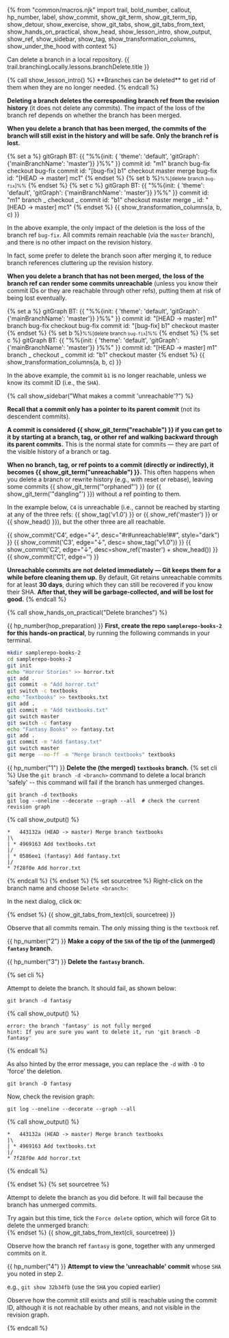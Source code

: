 {% from "common/macros.njk" import trail, bold_number, callout, hp_number, label, show_commit, show_git_term, show_git_term_tip, show_detour, show_exercise, show_git_tabs, show_git_tabs_from_text, show_hands_on_practical, show_head, show_lesson_intro, show_output, show_ref, show_sidebar, show_tag, show_transformation_columns, show_under_the_hood with context %}

<span id="prereqs"></span>
<span id="outcomes">Can delete a branch in a local repository.</span>
<span id="title">{{ trail.branchingLocally.lessons.branchDelete.title }}</span>

<div id="body">
{% call show_lesson_intro() %}
**Branches can be deleted** to get rid of them when they are no longer needed.
{% endcall %}

**Deleting a branch deletes the corresponding branch ref from the revision history** (it does not delete any commits). The impact of the loss of the branch ref depends on whether the branch has been merged.

****When you delete a branch that has been merged,**** **the commits of the branch will still exist in the history and will be safe. Only the branch ref is lost.**

{% set a %}<!-- ------ start: transformation columns --------------->
<mermaid>
gitGraph BT:
    {{ "%%{init: { 'theme': 'default', 'gitGraph': {'mainBranchName': 'master'}} }%%" }}
    commit id: "m1"
    branch bug-fix
    checkout bug-fix
    commit id: "[bug-fix] b1"
    checkout master
    merge bug-fix id: "[HEAD → master] mc1"
</mermaid>
{% endset %}
{% set b %}<small>%%[delete branch `bug-fix`]%%</small> {% endset %}
{% set c %}
<mermaid>
gitGraph BT:
    {{ "%%{init: { 'theme': 'default', 'gitGraph': {'mainBranchName': 'master'}} }%%" }}
    commit id: "m1"
    branch _
    checkout _
    commit id: "b1"
    checkout master
    merge _ id: "[HEAD → master] mc1"
</mermaid>
{% endset %}
{{ show_transformation_columns(a, b, c) }}

In the above example, the only impact of the deletion is the loss of the branch ref `bug-fix`. All commits remain reachable (via the `master` branch), and there is no other impact on the revision history.

In fact, some prefer to delete the branch soon after merging it, to reduce branch references cluttering up the revision history.

****When you delete a branch that has not been merged,**** **the loss of the branch ref can render some commits unreachable** (unless you know their commit IDs or they are reachable through other refs), putting them at risk of being lost eventually.

{% set a %}<!-- ------ start: transformation columns --------------->
<mermaid>
gitGraph BT:
    {{ "%%{init: { 'theme': 'default', 'gitGraph': {'mainBranchName': 'master'}} }%%" }}
    commit id: "[HEAD → master] m1"
    branch bug-fix
    checkout bug-fix
    commit id: "[bug-fix] b1"
    checkout master
</mermaid>
{% endset %}
{% set b %}<small>%%[delete branch `bug-fix`]%%</small> {% endset %}
{% set c %}
<mermaid>
gitGraph BT:
    {{ "%%{init: { 'theme': 'default', 'gitGraph': {'mainBranchName': 'master'}} }%%" }}
    commit id: "[HEAD → master] m1"
    branch _
    checkout _
    commit id: "b1"
    checkout master
</mermaid>
{% endset %}
{{ show_transformation_columns(a, b, c) }}

In the above example, the commit `b1` is no longer reachable, unless we know its commit ID (i.e., the `SHA`).<br>

{% call show_sidebar("What makes a commit 'unreachable'?") %} <!-- -------------------- -->

**Recall that a commit only has a pointer to its parent commit** (not its descendent commits).

**A commit is considered {{ show_git_term("reachable") }} if you can get to it by starting at a branch, tag, or other ref and walking backward through its parent commits.** This is the normal state for commits — they are part of the visible history of a branch or tag.

**When no branch, tag, or ref points to a commit (directly or indirectly), it becomes {{ show_git_term("unreachable") }}.** This often happens when you delete a branch or rewrite history (e.g., with reset or rebase), leaving some commits {{ show_git_term('"orphaned"') }} (or {{ show_git_term('"dangling"') }}) without a ref pointing to them.

<div class="indented-level1">

In the example below, `C4` is unreachable (i.e., cannot be reached by starting at any of the three refs: {{ show_tag('v1.0') }} or {{ show_ref('master') }} or {{ show_head() }}), but the other three are all reachable.

{{ show_commit('C4', edge="↓", desc="<md>#r#unreachable!##", style="dark") }}
{{ show_commit('C3', edge="↓", desc= show_tag("v1.0")) }}
{{ show_commit('C2', edge="↓", desc=show_ref('master')  + show_head()) }}
{{ show_commit('C1', edge='') }}
<p/>
</div>

**Unreachable commits are not deleted immediately — Git keeps them for a while before cleaning them up.** By default, Git retains unreachable commits for at least **30 days**, during which they can still be recovered if you know their SHA. **After that, they will be garbage-collected, and will be lost for good.**
{% endcall %} <!-- end: sidebar -------------------------------------->

<!-- ================== start: HANDS-ON =========================== -->
{% call show_hands_on_practical("Delete branches")  %}

{{ hp_number(hop_preparation) }} **First, create the repo `samplerepo-books-2` for this hands-on practical**, by running the following commands in your terminal.

```bash
mkdir samplerepo-books-2
cd samplerepo-books-2
git init
echo "Horror Stories" >> horror.txt
git add .
git commit -m "Add horror.txt"
git switch -c textbooks
echo "Textbooks" >> textbooks.txt
git add .
git commit -m "Add textbooks.txt"
git switch master
git switch -c fantasy
echo "Fantasy Books" >> fantasy.txt
git add .
git commit -m "Add fantasy.txt"
git switch master
git merge --no-ff -m "Merge branch textbooks" textbooks
```

{{ hp_number("1") }} **Delete the (the merged) `textbooks` branch.**
{% set cli %} <!-- ------ start: Git Tabs --------------->
Use the `git branch -d <branch>` command to delete a local branch 'safely' -- this command will fail if the branch has unmerged changes.
```bash{.no-line-numbers}
git branch -d textbooks
git log --oneline --decorate --graph --all  # check the current revision graph
```
{% call show_output() %}
```bash{.no-line-numbers}
*   443132a (HEAD -> master) Merge branch textbooks
|\
| * 4969163 Add textbooks.txt
|/
| * 0586ee1 (fantasy) Add fantasy.txt
|/
* 7f28f0e Add horror.txt
```
{% endcall %}
{% endset %}
{% set sourcetree %}
Right-click on the branch name and choose `Delete <branch>`:<br>
<pic src="images/sourcetreeRightClickToDelete.png" width="450" />

In the next dialog, click `OK`:<br>
<pic src="images/sourcetreeDeleteBranchDialog.png" width="400" />

{% endset %}
{{ show_git_tabs_from_text(cli, sourcetree) }}
<!-- ------ end: Git Tabs -------------------------------->

Observe that all commits remain. The only missing thing is the `textbook` ref.

{{ hp_number("2") }} **Make a copy of the `SHA` of the tip of the (unmerged) `fantasy` branch.**

{{ hp_number("3") }} **Delete the `fantasy` branch.**

{% set cli %} <!-- ------ start: Git Tabs --------------->

Attempt to delete the branch. It should fail, as shown below:
```bash{.no-line-numbers}
git branch -d fantasy
```
{% call show_output() %}
```bash{.no-line-numbers}
error: the branch 'fantasy' is not fully merged
hint: If you are sure you want to delete it, run 'git branch -D fantasy'
```
{% endcall %}

As also hinted by the error message, you can replace the `-d` with `-D` to 'force' the deletion.

```bash{.no-line-numbers}
git branch -D fantasy
```
Now, check the revision graph:
```bash{.no-line-numbers}
git log --oneline --decorate --graph --all
```
{% call show_output() %}
```bash{.no-line-numbers}
*   443132a (HEAD -> master) Merge branch textbooks
|\
| * 4969163 Add textbooks.txt
|/
* 7f28f0e Add horror.txt
```
{% endcall %}

{% endset %}
{% set sourcetree %}

Attempt to delete the branch as you did before. It will fail because the branch has unmerged commits.<br>
<pic src="images/sourcetreeBranchDeletionFailed.png" width="550" />

Try again but this time, tick the `Force delete` option, which will force Git to delete the unmerged branch:<br>
<pic src="images/sourcetreeDeleteBranchDialog.png" width="400" />
{% endset %}
{{ show_git_tabs_from_text(cli, sourcetree) }}

Observe how the branch ref `fantasy` is gone, together with any unmerged commits on it.

{{ hp_number("4") }}  **Attempt to view the 'unreachable' commit** whose `SHA` you noted in step 2.

e.g., `git show 32b34fb` (use the `SHA` you copied earlier)

Observe how the commit still exists and still is reachable using the commit ID, although it is not reachable by other means, and not visible in the revision graph.
<!-- ------ end: Git Tabs -------------------------------->

{% endcall %}<!-- ===== end: HANDS-ON ============================ -->


</div>
<div id="extras">
</div>
